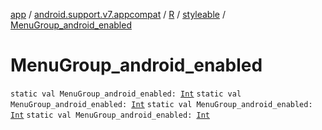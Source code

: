 [app](../../../index.md) / [android.support.v7.appcompat](../../index.md) / [R](../index.md) / [styleable](index.md) / [MenuGroup_android_enabled](.)

# MenuGroup_android_enabled

`static val MenuGroup_android_enabled: `[`Int`](https://kotlinlang.org/api/latest/jvm/stdlib/kotlin/-int/index.html)
`static val MenuGroup_android_enabled: `[`Int`](https://kotlinlang.org/api/latest/jvm/stdlib/kotlin/-int/index.html)
`static val MenuGroup_android_enabled: `[`Int`](https://kotlinlang.org/api/latest/jvm/stdlib/kotlin/-int/index.html)
`static val MenuGroup_android_enabled: `[`Int`](https://kotlinlang.org/api/latest/jvm/stdlib/kotlin/-int/index.html)